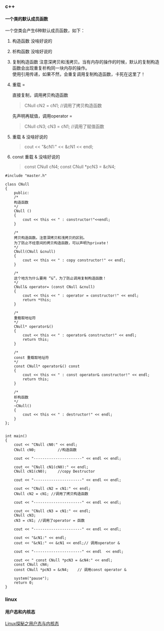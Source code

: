 ### c++

#### 一个类的默认成员函数

一个空类会产生6种默认成员函数，如下：

1. 构造函数
    没啥好说的
2. 析构函数
    没啥好说的
3. 复制构造函数
    注意深拷贝和浅拷贝。当有内存的操作的时候，默认的复制构造函数会出现重复析构同一块内存的操作。  
    使用引用传递，如果不然，会重复调用复制构造函数，卡死在这里了！  

4. 重载 =

    直接复制，调用拷贝构造函数  
    > CNull cN2 = cN1; //调用了拷贝构造函数

    先声明再赋值，调用operator =  
    > CNull cN3;
    > cN3 = cN1; //调用了赋值函数

5. 重载 &
    没啥好说的
    > cout << "&cN1:" << &cN1 << endl;

6. const 重载 &
    没啥好说的
    > const CNull cN4;
    > const CNull *pcN3 = &cN4;

```
#include "master.h"

class CNull
{
    public:
    /*
    构造函数
    */
    CNull ()
    {
        cout << this << " : constructor!"<<endl;
    }

    /*
    拷贝构造函数。注意深拷贝和浅拷贝的区别。
    为了防止不经意间的拷贝构造函数，可以声明为private！
    */
    CNull(CNull &cnull)
    {
        cout << this << " : copy constructor!" << endl;
    }

    /*
    这个地方为什么要用 “&”，为了防止调用复制构造函数！ 
    */
    CNull& operator= (const CNull &cnull)
    {
        cout << this << " : operator = constructor!" << endl;
        return *this;
    }
    
    /*
    重载取地址符
    */
    CNull* operator&()
    {
        cout << this << " : operator& constructor!" << endl;
        return this;
    }

    /*
    const 重载取地址符
    */
    const CNull* operator&() const
    {
        cout << this << " : const operator& constructor!" << endl;
        return this;
    }

    /*
    析构函数
    */
    ~CNull()
    {
        cout << this << " : destructor!" << endl;
    }
};


int main()
{
    cout << "CNull cN0:" << endl;
    CNull cN0;          //构造函数

    cout << "----------------------" << endl << endl;

    cout << "CNull cN1(cN0):" << endl;
    CNull cN1(cN0);     //copy Destructor

    cout << "----------------------" << endl << endl;

    cout << "CNull cN2 = cN1:" << endl;
    CNull cN2 = cN1; //调用了拷贝构造函数

    cout << "----------------------" << endl << endl;

    cout << "CNull cN3 = cN1:" << endl;
    CNull cN3;
    cN3 = cN1; //调用了operator = 函数

    cout << "----------------------" << endl << endl;

    cout << "&cN1:" << endl;
    cout << "&cN1:" << &cN1 << endl;// 调用operator &

    cout << "----------------------" << endl  << endl;

    cout << " const CNull *pcN3 = &cN4:" << endl;
    const CNull cN4;
    const CNull *pcN3 = &cN4;    // 调用const operator &

    system("pause");
    return 0;
}
```

### linux

#### 用户态和内核态

[Linux探秘之用户态与内核态](https://www.cnblogs.com/bakari/p/5520860.html)

